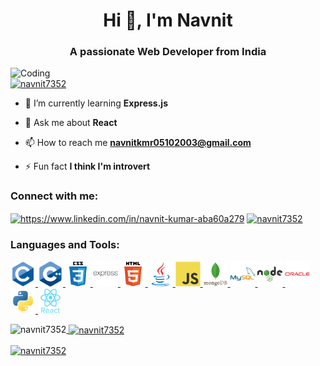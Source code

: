 <h1 align="center">Hi 👋, I'm Navnit</h1>
<h3 align="center">A passionate Web Developer from India</h3>
<img align="right" alt="Coding" width="800" src="https://img.freepik.com/free-vector/ai-technology-microchip-background-vector-digital-transformation-concept_53876-117808.jpg">

<p align="left"> <a href="https://github.com/ryo-ma/github-profile-trophy"><img src="https://github-profile-trophy.vercel.app/?username=navnit7352" alt="navnit7352" /></a> </p>

- 🌱 I’m currently learning **Express.js**

- 💬 Ask me about **React**

- 📫 How to reach me **navnitkmr05102003@gmail.com**

- ⚡ Fun fact **I think I'm introvert**

<h3 align="left">Connect with me:</h3>
<p align="left">
<a href="https://linkedin.com/in/https://www.linkedin.com/in/navnit-kumar-73na" target="blank"><img align="center" src="https://raw.githubusercontent.com/rahuldkjain/github-profile-readme-generator/master/src/images/icons/Social/linked-in-alt.svg" alt="https://www.linkedin.com/in/navnit-kumar-aba60a279" height="30" width="40" /></a>
<a href="https://instagram.com/navnit7352" target="blank"><img align="center" src="https://raw.githubusercontent.com/rahuldkjain/github-profile-readme-generator/master/src/images/icons/Social/instagram.svg" alt="navnit7352" height="30" width="40" /></a>
</p>

<h3 align="left">Languages and Tools:</h3>
<p align="left"> <a href="https://www.cprogramming.com/" target="_blank" rel="noreferrer"> <img src="https://raw.githubusercontent.com/devicons/devicon/master/icons/c/c-original.svg" alt="c" width="40" height="40"/> </a> <a href="https://www.w3schools.com/cpp/" target="_blank" rel="noreferrer"> <img src="https://raw.githubusercontent.com/devicons/devicon/master/icons/cplusplus/cplusplus-original.svg" alt="cplusplus" width="40" height="40"/> </a> <a href="https://www.w3schools.com/css/" target="_blank" rel="noreferrer"> <img src="https://raw.githubusercontent.com/devicons/devicon/master/icons/css3/css3-original-wordmark.svg" alt="css3" width="40" height="40"/> </a> <a href="https://expressjs.com" target="_blank" rel="noreferrer"> <img src="https://raw.githubusercontent.com/devicons/devicon/master/icons/express/express-original-wordmark.svg" alt="express" width="40" height="40"/> </a> <a href="https://www.w3.org/html/" target="_blank" rel="noreferrer"> <img src="https://raw.githubusercontent.com/devicons/devicon/master/icons/html5/html5-original-wordmark.svg" alt="html5" width="40" height="40"/> </a> <a href="https://www.java.com" target="_blank" rel="noreferrer"> <img src="https://raw.githubusercontent.com/devicons/devicon/master/icons/java/java-original.svg" alt="java" width="40" height="40"/> </a> <a href="https://developer.mozilla.org/en-US/docs/Web/JavaScript" target="_blank" rel="noreferrer"> <img src="https://raw.githubusercontent.com/devicons/devicon/master/icons/javascript/javascript-original.svg" alt="javascript" width="40" height="40"/> </a> <a href="https://www.mongodb.com/" target="_blank" rel="noreferrer"> <img src="https://raw.githubusercontent.com/devicons/devicon/master/icons/mongodb/mongodb-original-wordmark.svg" alt="mongodb" width="40" height="40"/> </a> <a href="https://www.mysql.com/" target="_blank" rel="noreferrer"> <img src="https://raw.githubusercontent.com/devicons/devicon/master/icons/mysql/mysql-original-wordmark.svg" alt="mysql" width="40" height="40"/> </a> <a href="https://nodejs.org" target="_blank" rel="noreferrer"> <img src="https://raw.githubusercontent.com/devicons/devicon/master/icons/nodejs/nodejs-original-wordmark.svg" alt="nodejs" width="40" height="40"/> </a> <a href="https://www.oracle.com/" target="_blank" rel="noreferrer"> <img src="https://raw.githubusercontent.com/devicons/devicon/master/icons/oracle/oracle-original.svg" alt="oracle" width="40" height="40"/> </a> <a href="https://www.python.org" target="_blank" rel="noreferrer"> <img src="https://raw.githubusercontent.com/devicons/devicon/master/icons/python/python-original.svg" alt="python" width="40" height="40"/> </a> <a href="https://reactjs.org/" target="_blank" rel="noreferrer"> <img src="https://raw.githubusercontent.com/devicons/devicon/master/icons/react/react-original-wordmark.svg" alt="react" width="40" height="40"/> </a> <a href="https://numpy.org/" target="_blank" rel="noreferrer"> 

</p>

<p><img align="left" src="https://github-readme-stats.vercel.app/api/top-langs?username=navnit7352&show_icons=true&locale=en&layout=compact" alt="navnit7352" /></p>

<p>&nbsp;<img align="center" src="https://github-readme-stats.vercel.app/api?username=navnit7352&show_icons=true&locale=en" alt="navnit7352" /></p>

<p><img align="center" src="https://github-readme-streak-stats.herokuapp.com/?user=navnit7352&" alt="navnit7352" /></p>
